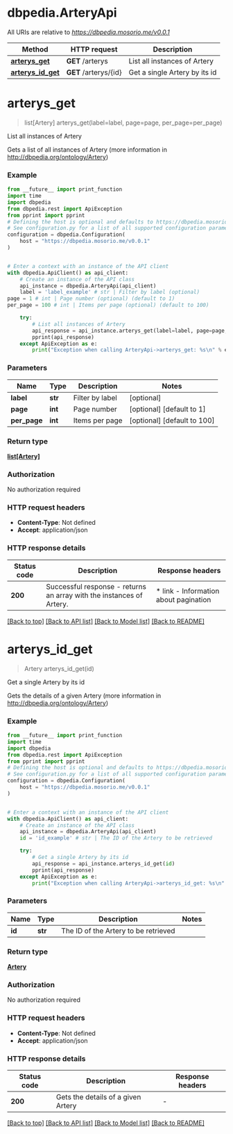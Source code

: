 # dbpedia.ArteryApi

All URIs are relative to *https://dbpedia.mosorio.me/v0.0.1*

Method | HTTP request | Description
------------- | ------------- | -------------
[**arterys_get**](ArteryApi.md#arterys_get) | **GET** /arterys | List all instances of Artery
[**arterys_id_get**](ArteryApi.md#arterys_id_get) | **GET** /arterys/{id} | Get a single Artery by its id


# **arterys_get**
> list[Artery] arterys_get(label=label, page=page, per_page=per_page)

List all instances of Artery

Gets a list of all instances of Artery (more information in http://dbpedia.org/ontology/Artery)

### Example

```python
from __future__ import print_function
import time
import dbpedia
from dbpedia.rest import ApiException
from pprint import pprint
# Defining the host is optional and defaults to https://dbpedia.mosorio.me/v0.0.1
# See configuration.py for a list of all supported configuration parameters.
configuration = dbpedia.Configuration(
    host = "https://dbpedia.mosorio.me/v0.0.1"
)


# Enter a context with an instance of the API client
with dbpedia.ApiClient() as api_client:
    # Create an instance of the API class
    api_instance = dbpedia.ArteryApi(api_client)
    label = 'label_example' # str | Filter by label (optional)
page = 1 # int | Page number (optional) (default to 1)
per_page = 100 # int | Items per page (optional) (default to 100)

    try:
        # List all instances of Artery
        api_response = api_instance.arterys_get(label=label, page=page, per_page=per_page)
        pprint(api_response)
    except ApiException as e:
        print("Exception when calling ArteryApi->arterys_get: %s\n" % e)
```

### Parameters

Name | Type | Description  | Notes
------------- | ------------- | ------------- | -------------
 **label** | **str**| Filter by label | [optional] 
 **page** | **int**| Page number | [optional] [default to 1]
 **per_page** | **int**| Items per page | [optional] [default to 100]

### Return type

[**list[Artery]**](Artery.md)

### Authorization

No authorization required

### HTTP request headers

 - **Content-Type**: Not defined
 - **Accept**: application/json

### HTTP response details
| Status code | Description | Response headers |
|-------------|-------------|------------------|
**200** | Successful response - returns an array with the instances of Artery. |  * link - Information about pagination <br>  |

[[Back to top]](#) [[Back to API list]](../README.md#documentation-for-api-endpoints) [[Back to Model list]](../README.md#documentation-for-models) [[Back to README]](../README.md)

# **arterys_id_get**
> Artery arterys_id_get(id)

Get a single Artery by its id

Gets the details of a given Artery (more information in http://dbpedia.org/ontology/Artery)

### Example

```python
from __future__ import print_function
import time
import dbpedia
from dbpedia.rest import ApiException
from pprint import pprint
# Defining the host is optional and defaults to https://dbpedia.mosorio.me/v0.0.1
# See configuration.py for a list of all supported configuration parameters.
configuration = dbpedia.Configuration(
    host = "https://dbpedia.mosorio.me/v0.0.1"
)


# Enter a context with an instance of the API client
with dbpedia.ApiClient() as api_client:
    # Create an instance of the API class
    api_instance = dbpedia.ArteryApi(api_client)
    id = 'id_example' # str | The ID of the Artery to be retrieved

    try:
        # Get a single Artery by its id
        api_response = api_instance.arterys_id_get(id)
        pprint(api_response)
    except ApiException as e:
        print("Exception when calling ArteryApi->arterys_id_get: %s\n" % e)
```

### Parameters

Name | Type | Description  | Notes
------------- | ------------- | ------------- | -------------
 **id** | **str**| The ID of the Artery to be retrieved | 

### Return type

[**Artery**](Artery.md)

### Authorization

No authorization required

### HTTP request headers

 - **Content-Type**: Not defined
 - **Accept**: application/json

### HTTP response details
| Status code | Description | Response headers |
|-------------|-------------|------------------|
**200** | Gets the details of a given Artery |  -  |

[[Back to top]](#) [[Back to API list]](../README.md#documentation-for-api-endpoints) [[Back to Model list]](../README.md#documentation-for-models) [[Back to README]](../README.md)

